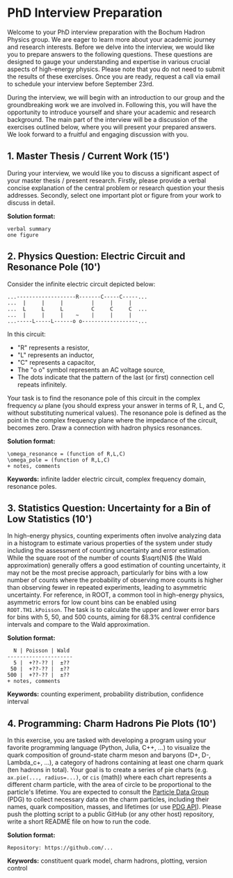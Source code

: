 # PhD Interview Preparation

Welcome to your PhD interview preparation with the Bochum Hadron Physics group. We are eager to learn more about your academic journey and research interests. Before we delve into the interview, we would like you to prepare answers to the following questions. These questions are designed to gauge your understanding and expertise in various crucial aspects of high-energy physics. Please note that you do not need to submit the results of these exercises. Once you are ready, request a call via email to schedule your interview before September 23rd.

During the interview, we will begin with an introduction to our group and the groundbreaking work we are involved in. Following this, you will have the opportunity to introduce yourself and share your academic and research background. The main part of the interview will be a discussion of the exercises outlined below, where you will present your prepared answers. We look forward to a fruitful and engaging discussion with you.

## 1. Master Thesis / Current Work (15')

During your interview, we would like you to discuss a significant aspect of your master thesis / present research. Firstly, please provide a verbal concise explanation of the central problem or research question your thesis addresses. Secondly, select one important plot or figure from your work to discuss in detail.

**Solution format:**
```
verbal summary
one figure
```

## 2. Physics Question: Electric Circuit and Resonance Pole (10')

Consider the infinite electric circuit depicted below:

```
...-------------------R-------C-----C-----...
...  |     |     |         |     |     |     
...  L     L     L         C     C     C  ...
...  |     |     |    ~    |     |     |   
...-----L-----L------o o------------------...
```

In this circuit:
- "R" represents a resistor,
- "L" represents an inductor,
- "C" represents a capacitor,
- The "o o" symbol represents an AC voltage source,
- The dots indicate that the pattern of the last (or first) connection cell repeats infinitely.

Your task is to find the resonance pole of this circuit in the complex frequency $\omega$ plane (you should express your answer in terms of R, L, and C, without substituting numerical values). The resonance pole is defined as the point in the complex frequency plane where the impedance of the circuit, becomes zero. Draw a connection with hadron physics resonances.

**Solution format:**
```
\omega_resonance = (function of R,L,C)
\omega_pole = (function of R,L,C)
+ notes, comments
```

**Keywords:** infinite ladder electric circuit, complex frequency domain, resonance poles.

## 3. Statistics Question: Uncertainty for a Bin of Low Statistics (10')

In high-energy physics, counting experiments often involve analyzing data in a histogram to estimate various properties of the system under study including the assessment of counting uncertainty and error estimation. While the square root of the number of counts $\sqrt{N}$ (the Wald approximation) generally offers a good estimation of counting uncertainty, it may not be the most precise approach, particularly for bins with a low number of counts where the probability of observing more counts is higher than observing fewer in repeated experiments, leading to asymmetric uncertainty. For reference, in ROOT, a common tool in high-energy physics, asymmetric errors for low count bins can be enabled using `ROOT.TH1.kPoisson`. The task is to calculate the upper and lower error bars for bins with 5, 50, and 500 counts, aiming for 68.3% central confidence intervals and compare to the Wald approximation.

**Solution format:**
```
  N | Poisson | Wald
---------------------
  5 |  +??-?? |  ±??  
 50 |  +??-?? |  ±??  
500 |  +??-?? |  ±??  
+ notes, comments
```

**Keywords:** counting experiment, probability distribution, confidence interval

## 4. Programming: Charm Hadrons Pie Plots (10')

In this exercise, you are tasked with developing a program using your favorite programming language (Python, Julia, C++, ...) to visualize the quark composition of ground-state charm meson and baryons (D+, D-, Lambda_c+, ...), a category of hadrons containing at least one charm quark (ten hadrons in total). Your goal is to create a series of pie charts (e.g. `ax.pie(..., radius=...)`, or `cis` (math)) where each chart represents a different charm particle, with the area of circle to be proportional to the particle's lifetime. You are expected to consult the [Particle Data Group](https://pdglive.lbl.gov/Viewer.action) (PDG) to collect necessary data on the charm particles, including their names, quark composition, masses, and lifetimes (or use [PDG API](https://pdgapi.lbl.gov/doc/pythonapi.html)). Please push the plotting script to a public GitHub (or any other host) repository, write a short README file on how to run the code.

**Solution format:**
```
Repository: https://github.com/...
```

**Keywords:** constituent quark model, charm hadrons, plotting, version control